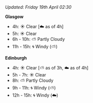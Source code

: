 *Updated: Friday 19th April 02:30*

**Glasgow**

* 4h: :sunny: Clear [:cloud: as of 4h]
* 5h: :sunny: Clear
* 6h - 10h: :partly_sunny: Partly Cloudy
* 11h - 15h: :cyclone: Windy (:partly_sunny:)

**Edinburgh**

* 4h: :sunny: Clear [:partly_sunny: as of 3h, :cloud: as of 4h]
* 5h - 7h: :sunny: Clear
* 8h: :partly_sunny: Partly Cloudy
* 9h - 11h: :cyclone: Windy (:partly_sunny:)
* 12h - 15h: :cyclone: Windy (:cloud:)

